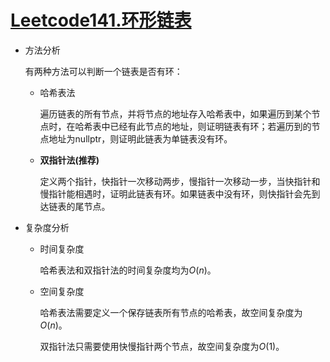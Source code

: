 # [Leetcode141.环形链表](<https://leetcode-cn.com/problems/linked-list-cycle/>)

- 方法分析

  有两种方法可以判断一个链表是否有环：

  - 哈希表法

    遍历链表的所有节点，并将节点的地址存入哈希表中，如果遍历到某个节点时，在哈希表中已经有此节点的地址，则证明链表有环；若遍历到的节点地址为nullptr，则证明此链表为单链表没有环。

  - **双指针法(推荐)**

    定义两个指针，快指针一次移动两步，慢指针一次移动一步，当快指针和慢指针能相遇时，证明此链表有环。如果链表中没有环，则快指针会先到达链表的尾节点。

- 复杂度分析

  - 时间复杂度

    哈希表法和双指针法的时间复杂度均为$O(n)$。

  - 空间复杂度

    哈希表法需要定义一个保存链表所有节点的哈希表，故空间复杂度为$O(n)$。

    双指针法只需要使用快慢指针两个节点，故空间复杂度为$O(1)$。
